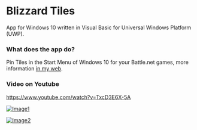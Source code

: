 # Blizzard Tiles

App for Windows 10 written in Visual Basic for Universal Windows Platform (UWP).

### What does the app do?

Pin Tiles in the Start Menu of Windows 10 for your Battle.net games, more information [in my web](https://pepeizqapps.com/app/blizzard-tiles/).

### Video on Youtube
https://www.youtube.com/watch?v=TxcD3E6X-5A

[![Image1](https://i.imgur.com/UX3pKRR.png)](https://pepeizqapps.com/app/blizzard-tiles/)

[![Image2](https://i.imgur.com/eEulFyM.png)](https://pepeizqapps.com/app/blizzard-tiles/)

